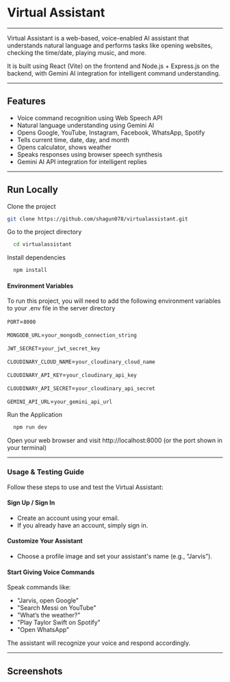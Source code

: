 # Virtual Assistant

---

Virtual Assistant is a web-based, voice-enabled AI assistant that understands natural language and performs tasks like opening websites, checking the time/date, playing music, and more.

It is built using React (Vite) on the frontend and Node.js + Express.js on the backend, with Gemini AI integration for intelligent command understanding.

---

## Features

- Voice command recognition using Web Speech API  
- Natural language understanding using Gemini AI  
- Opens Google, YouTube, Instagram, Facebook, WhatsApp, Spotify  
- Tells current time, date, day, and month  
- Opens calculator, shows weather  
- Speaks responses using browser speech synthesis  
- Gemini AI API integration for intelligent replies

---

## Run Locally

Clone the project

```bash
git clone https://github.com/shagun078/virtualassistant.git
```

Go to the project directory

```bash
  cd virtualassistant
```

Install dependencies

```bash
  npm install
```
#### Environment Variables

To run this project, you will need to add the following environment variables to your .env file in the server directory

`PORT`=`8000`

`MONGODB_URL`=`your_mongodb_connection_string`

`JWT_SECRET`=`your_jwt_secret_key`

`CLOUDINARY_CLOUD_NAME`=`your_cloudinary_cloud_name`

`CLOUDINARY_API_KEY`=`your_cloudinary_api_key`

`CLOUDINARY_API_SECRET`=`your_cloudinary_api_secret`

`GEMINI_API_URL`=`your_gemini_api_url`

Run the Application

```bash
  npm run dev
```

Open your web browser and visit http://localhost:8000 (or the port shown in your terminal)

---
###  Usage & Testing Guide

Follow these steps to use and test the Virtual Assistant:

#### Sign Up / Sign In
- Create an account using your email.
- If you already have an account, simply sign in.

#### Customize Your Assistant
- Choose a profile image and set your assistant's name (e.g., “Jarvis”).

#### Start Giving Voice Commands
Speak commands like:

- "Jarvis, open Google"
- "Search Messi on YouTube"
- "What’s the weather?"
- "Play Taylor Swift on Spotify"
- "Open WhatsApp"

The assistant will recognize your voice and respond accordingly.

---
## Screenshots
